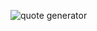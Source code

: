 ![quote generator](https://github.com/user-attachments/assets/0d3a9908-ad9a-462d-8654-21f266afda2c)
